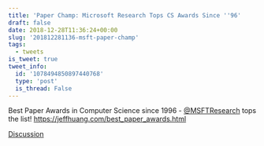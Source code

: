 ```yaml
---
title: 'Paper Champ: Microsoft Research Tops CS Awards Since ''96'
draft: false
date: 2018-12-28T11:36:24+00:00
slug: '201812281136-msft-paper-champ'
tags:
  - tweets
is_tweet: true
tweet_info:
  id: '1078494850897440768'
  type: 'post'
  is_thread: False
---
```




Best Paper Awards in Computer Science since 1996 - [@MSFTResearch](https://x.com/MSFTResearch) tops the list!
<https://jeffhuang.com/best_paper_awards.html>

[Discussion](https://x.com/sytelus/status/1078494850897440768)
